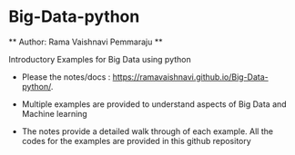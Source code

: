 # Big-Data-python

** Author: Rama Vaishnavi Pemmaraju **

Introductory Examples for Big Data using python 

- Please the notes/docs : https://ramavaishnavi.github.io/Big-Data-python/. 

- Multiple examples are provided to understand aspects of Big Data and Machine learning 

- The notes provide a detailed walk through of each example. All the codes for the examples are provided in this github repository
